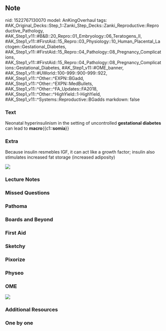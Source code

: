## Note
nid: 1522767130070
model: AnKingOverhaul
tags: #AK_Original_Decks::Step_1::Zanki_Step_Decks::Zanki_Reproductive::Reproductive_Pathology, #AK_Step1_v11::#B&B::20_Repro::01_Embryology::06_Teratogens_II, #AK_Step1_v11::#FirstAid::15_Repro::03_Physiology::10_Human_Placental_Lactogen::Gestational_Diabetes, #AK_Step1_v11::#FirstAid::15_Repro::04_Pathology::08_Pregnancy_Complications, #AK_Step1_v11::#FirstAid::15_Repro::04_Pathology::08_Pregnancy_Complications::Gestational_Diabetes, #AK_Step1_v11::#OME_banner, #AK_Step1_v11::#UWorld::100-999::900-999::922, #AK_Step1_v11::^Other::^EXPN::BGadd, #AK_Step1_v11::^Other::^EXPN::MedBullets, #AK_Step1_v11::^Other::^FA_Updates::FA2018, #AK_Step1_v11::^Other::^HighYield::1-HighYield, #AK_Step1_v11::^Systems::Reproductive::BGadds
markdown: false

### Text
Neonatal hyperinsulinism in the setting of uncontrolled
<b>gestational diabetes</b> can lead to
<b>macro</b>{{c1::<b>somia</b>}}

### Extra
Because insulin resmebles IGF, it can act like a growth factor;
insulin also stimulates increased fat storage (increased adiposity)
<div><img src="paste-49117245997057.jpg"></div>

### Lecture Notes


### Missed Questions


### Pathoma


### Boards and Beyond


### First Aid


### Sketchy


### Pixorize


### Physeo


### OME
<div class="ome-widget">
  <a href="https://onlinemeded.org?ref=anki"><img src=
  "_OME_AnkiFlashcards_General_7.png"></a>
</div>

### Additional Resources


### One by one

